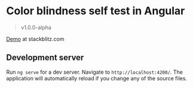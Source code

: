 # Color blindness self test in Angular

> v1.0.0-alpha

[Demo](https://stackblitz.com/edit/angular-ivy-6nyi1u?file=src/app/app.component.ts) at stackblitz.com

## Development server

Run `ng serve` for a dev server. Navigate to `http://localhost:4200/`. The application will automatically reload if you change any of the source files.
